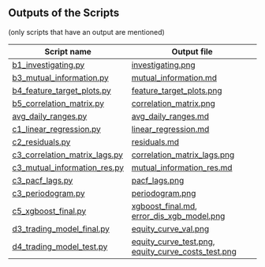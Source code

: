 ## Outputs of the Scripts

(only scripts that have an output are mentioned)

| Script name                                                                           | Output file                                                                                                            |
|---------------------------------------------------------------------------------------|------------------------------------------------------------------------------------------------------------------------|
| [b1_investigating.py](../src/b_feature_engineering/b1_investigating.py)               | [investigating.png](plots/investigating.png)                                                                           |
| [b3_mutual_information.py](../src/b_feature_engineering/b3_mutual_information.py)     | [mutual_information.md](metrics/mutual_information.md)                                                                 |
| [b4_feature_target_plots.py](../src/b_feature_engineering/b4_feature_target_plots.py) | [feature_target_plots.png](plots/feature_target_plots.png)                                                             |
| [b5_correlation_matrix.py](../src/b_feature_engineering/b5_correlation_matrix.py)     | [correlation_matrix.png](plots/correlation_matrix.png)                                                                 |
| [avg_daily_ranges.py](../src/c_train_model/avg_daily_ranges.py)                       | [avg_daily_ranges.md](metrics/avg_daily_ranges.md)                                                                     |
| [c1_linear_regression.py](../src/c_train_model/c1_linear_regression.py)               | [linear_regression.md](metrics/linear_regression.md)                                                                   |
| [c2_residuals.py](../src/c_train_model/c2_residuals.py)                               | [residuals.md](plots/residuals.png)                                                                                    |
| [c3_correlation_matrix_lags.py](../src/c_train_model/c3_correlation_matrix_lags.py)   | [correlation_matrix_lags.png](plots/correlation_matrix_lags.png)                                                       |
| [c3_mutual_information_res.py](../src/c_train_model/c3_mutual_information_res.py)     | [mutual_information_res.md](metrics/mutual_information_res.md)                                                         |
| [c3_pacf_lags.py](../src/c_train_model/c3_pacf_lags.py)                               | [pacf_lags.png](plots/pacf_lags.png)                                                                                   |
| [c3_periodogram.py](../src/c_train_model/c3_periodogram.py)                           | [periodogram.png](plots/periodogram.png)                                                                               |
| [c5_xgboost_final.py](../src/c_train_model/c5_xgboost_final.py)                       | [xgboost_final.md](metrics/xgboost_final.md), [error_dis_xgb_model.png](plots/error_dis_xgb_model.png)                 |
| [d3_trading_model_final.py](../src/d_backtest/d3_trading_model_final.py)              | [equity_curve_val.png](plots/equity_curve_val.png)                                                                     |
| [d4_trading_model_test.py](../src/d_backtest/d4_trading_model_test.py)                | [equity_curve_test.png](plots/equity_curve_test.png), [equity_curve_costs_test.png](plots/equity_curve_costs_test.png) |